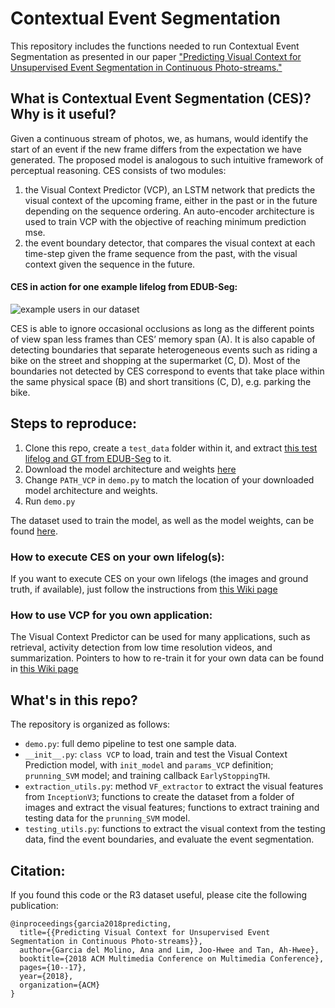 # Contextual Event Segmentation

This repository includes the functions needed to run Contextual Event Segmentation as presented in our paper ["Predicting Visual Context for Unsupervised Event Segmentation in Continuous Photo-streams."](https://garciadelmolino.github.io/ces.html)

## What is Contextual Event Segmentation (CES)? Why is it useful?
Given a continuous stream of photos, we, as humans, would identify the start of an event if the new frame differs from the expectation we have generated. The proposed model is analogous to such intuitive framework of perceptual reasoning. CES consists of two modules:

1. the Visual Context Predictor (VCP), an LSTM network that predicts the visual context of the upcoming frame, either in the past or in the future depending on the sequence ordering. An auto-encoder architecture is used to train VCP with the objective of reaching minimum prediction mse.
2. the event boundary detector, that compares the visual context at each time-step given the frame sequence from the past, with the visual context given the sequence in the future.

#### CES in action for one example lifelog from EDUB-Seg:
![example users in our dataset](https://garciadelmolino.github.io/files/CES-qualitative.png)

CES is able to ignore occasional occlusions as long as the different points of view span less frames than CES’ memory span (A). It is also capable of detecting boundaries that separate heterogeneous events such as riding a bike on the street and shopping at the supermarket (C, D). Most of the boundaries not detected by CES correspond to events that take place within the same physical space (B) and short transitions (C, D), e.g. parking the bike.


## Steps to reproduce:
1. Clone this repo, create a `test_data` folder within it, and extract [this test lifelog and GT from EDUB-Seg](https://drive.google.com/open?id=1vBDdLR1IUXOSMB2p1gUlxpB5bJVW0fvE) to it.
2. Download the model architecture and weights [here](https://data.mendeley.com/datasets/ktps5my69g/1)
3. Change `PATH_VCP` in `demo.py` to match the location of your downloaded model architecture and weights.
4. Run `demo.py`

The dataset used to train the model, as well as the model weights, can be found [here](https://data.mendeley.com/datasets/ktps5my69g/1).


### How to execute CES on your own lifelog(s):
If you want to execute CES on your own lifelogs (the images and ground truth, if available), just follow the instructions from [this Wiki page](https://github.com/GarciaDelMolino/CES/wiki/How-to-execute-CES-on-your-own-lifelog(s))

### How to use VCP for you own application:
The Visual Context Predictor can be used for many applications, such as retrieval, activity detection from low time resolution videos, and summarization. Pointers to how to re-train it for your own data can be found in [this Wiki page](https://github.com/GarciaDelMolino/CES/wiki/How-to-use-VCP-for-you-own-application)



## What's in this repo?

The repository is organized as follows:

- `demo.py`: full demo pipeline to test one sample data.
- `__init__.py`: `class VCP` to load, train and test the Visual Context Prediction model, with `init_model` and `params_VCP` definition; `prunning_SVM` model; and training callback `EarlyStoppingTH`.
- `extraction_utils.py`: method `VF_extractor` to extract the visual features from `InceptionV3`; functions to create the dataset from a folder of images and extract the visual features;  functions to extract training and testing data for the `prunning_SVM` model.
- `testing_utils.py`: functions to extract the visual context from the testing data, find the event boundaries, and evaluate the event segmentation.


## Citation:
If you found this code or the R3 dataset useful, please cite the following publication:

    @inproceedings{garcia2018predicting,
      title={{Predicting Visual Context for Unsupervised Event Segmentation in Continuous Photo-streams}},
      author={Garcia del Molino, Ana and Lim, Joo-Hwee and Tan, Ah-Hwee},
      booktitle={2018 ACM Multimedia Conference on Multimedia Conference},
      pages={10--17},
      year={2018},
      organization={ACM}
    }
